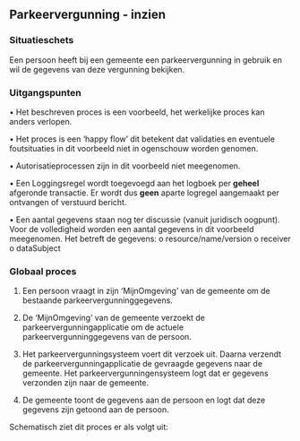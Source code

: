 ## Parkeervergunning - inzien
### Situatieschets
Een persoon heeft bij een gemeente een parkeervergunning in gebruik en wil de gegevens van deze vergunning bekijken.

### Uitgangspunten
•	Het beschreven proces is een voorbeeld, het werkelijke proces kan anders verlopen.

•	Het proces is een ‘happy flow’ dit betekent dat validaties en eventuele foutsituaties in dit voorbeeld niet in ogenschouw worden genomen.

•	Autorisatieprocessen zijn in dit voorbeeld niet meegenomen.

•	Een Loggingsregel wordt toegevoegd aan het logboek per **geheel** afgeronde transactie. Er wordt dus **geen** aparte logregel aangemaakt per ontvangen of verstuurd bericht.

•	Een aantal gegevens staan nog ter discussie (vanuit juridisch oogpunt). Voor de volledigheid worden een aantal gegevens in dit voorbeeld meegenomen. Het betreft de gegevens:
o	resource/name/version
o	receiver
o	dataSubject

### Globaal proces
1.	Een persoon vraagt in zijn ‘MijnOmgeving’ van de gemeente om de bestaande parkeervergunninggegevens.
   
2.	De ‘MijnOmgeving’ van de gemeente verzoekt de parkeervergunningapplicatie om de actuele parkeervergunninggegevens van de persoon.

3.	Het parkeervergunningsysteem voert dit verzoek uit. Daarna verzendt de parkeervergunningapplicatie de gevraagde gegevens naar de gemeente. Het parkeervergunningensysteem logt dat er gegevens verzonden zijn naar de gemeente.

4.	De gemeente toont de gegevens aan de persoon en logt dat deze gegevens zijn getoond aan de persoon.

Schematisch ziet dit proces er als volgt uit:
